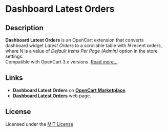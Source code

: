 # Dashboard Latest Orders

## Description
**Dashboard Latest Orders** is an OpenCart extension that converts dashboard widget *Latest Orders* to a scrollable table with *N* recent orders, where *N* is a value of *Default Items Per Page (Admin)* option in the store settings.  
Compatible with OpenCart 3.x versions. [Read more...](./module)

## Links
* **Dashboard Latest Orders** on [**OpenCart Marketplace**](https://www.opencart.com/index.php?route=marketplace/extension/info&extension_id=45922).
* [**Dashboard Latest Orders**](https://www.ocmod.space/dashboard-latest-orders) web page.

## License
Licensed under the [MIT License](https://raw.githubusercontent.com/ocmod-space/ocmod-dashboard-latest-orders/main/LICENSE.txt)

